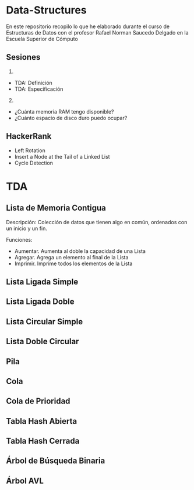 # Data-Structures
En este repositorio recopilo lo que he elaborado durante el curso de Estructuras de Datos con el profesor Rafael Norman Saucedo Delgado en la Escuela Superior de Cómputo

## Sesiones
1.
- TDA: Definición
- TDA: Especificación

2.
- ¿Cuánta memoria RAM tengo disponible?
- ¿Cuánto espacio de disco duro puedo ocupar?

## HackerRank
- Left Rotation
- Insert a Node at the Tail of a Linked List
- Cycle Detection


# TDA

## Lista de Memoria Contigua
Descripción: 
Colección de datos que tienen algo en común, ordenados con un inicio y un fin.

Funciones:
- Aumentar. Aumenta al doble la capacidad de una Lista
- Agregar. Agrega un elemento al final de la Lista
- Imprimir. Imprime todos los elementos de la Lista


## Lista Ligada Simple

## Lista Ligada Doble

## Lista Circular Simple

## Lista Doble Circular

## Pila

## Cola

## Cola de Prioridad

## Tabla Hash Abierta

## Tabla Hash Cerrada

## Árbol de Búsqueda Binaria

## Árbol AVL




